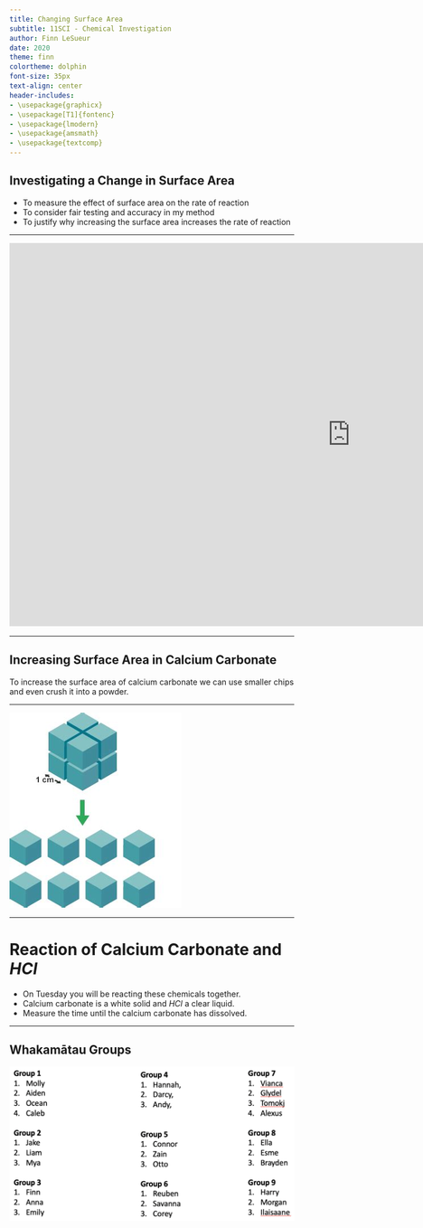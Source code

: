 ```yaml
---
title: Changing Surface Area
subtitle: 11SCI - Chemical Investigation
author: Finn LeSueur
date: 2020
theme: finn
colortheme: dolphin
font-size: 35px
text-align: center
header-includes:
- \usepackage{graphicx}
- \usepackage[T1]{fontenc}
- \usepackage{lmodern}
- \usepackage{amsmath}
- \usepackage{textcomp}
---
```


## Investigating a Change in Surface Area

- To measure the effect of surface area on the rate of reaction
- To consider fair testing and accuracy in my method
- To justify why increasing the surface area increases the rate of reaction

---

<iframe width="1206" height="678" src="https://www.youtube.com/embed/4SK4IlQjZZ4" frameborder="0" allow="accelerometer; autoplay; encrypted-media; gyroscope; picture-in-picture" allowfullscreen></iframe>

---

## Increasing Surface Area in Calcium Carbonate

To increase the surface area of calcium carbonate we can use smaller chips and even crush it into a powder.

---

![](../assets/4-cube-surface-area.jpg)

---

# Reaction of Calcium Carbonate and $HCl$

- On Tuesday you will be reacting these chemicals together.
- Calcium carbonate is a white solid and $HCl$ a clear liquid.
- Measure the time until the calcium carbonate has dissolved.

---

## Whakamātau Groups

![Groups](../assets/3-groups.png)
